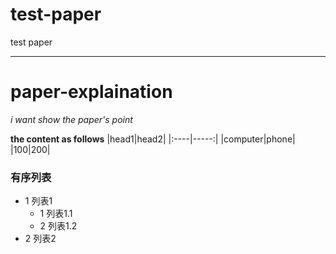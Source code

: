 # test-paper
test paper
***
# paper-explaination
*i want show the paper's point*

**the content as follows**
|head1|head2|
|:----|-----:|
|computer|phone|
|100|200|

### 有序列表
- 1 列表1
  - 1 列表1.1
  - 2 列表1.2
- 2 列表2
